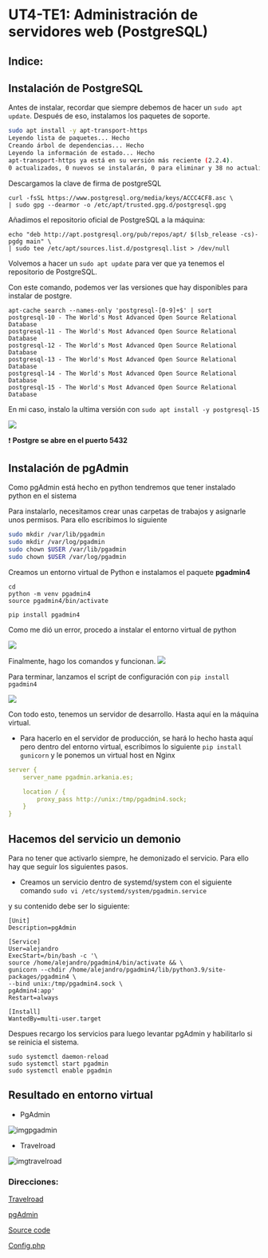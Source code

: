 # UT4-TE1: Administración de servidores web (PostgreSQL)

## **Indice:**


## **Instalación de PostgreSQL**

Antes de instalar, recordar que siempre debemos de hacer un `sudo apt update`. Después de eso, instalamos los paquetes de soporte.

```bash
sudo apt install -y apt-transport-https
Leyendo lista de paquetes... Hecho
Creando árbol de dependencias... Hecho
Leyendo la información de estado... Hecho
apt-transport-https ya está en su versión más reciente (2.2.4).
0 actualizados, 0 nuevos se instalarán, 0 para eliminar y 38 no actualizados.
```

Descargamos la clave de firma de postgreSQL

```shell
curl -fsSL https://www.postgresql.org/media/keys/ACCC4CF8.asc \
| sudo gpg --dearmor -o /etc/apt/trusted.gpg.d/postgresql.gpg
```

Añadimos el repositorio oficial de PostgreSQL a la máquina:

```shell
echo "deb http://apt.postgresql.org/pub/repos/apt/ $(lsb_release -cs)-pgdg main" \
| sudo tee /etc/apt/sources.list.d/postgresql.list > /dev/null
```

Volvemos a hacer un `sudo apt update` para ver que ya tenemos el repositorio de PostgreSQL.

Con este comando, podemos ver las versiones que hay disponibles para instalar de postgre.

```shell
apt-cache search --names-only 'postgresql-[0-9]+$' | sort
postgresql-10 - The World's Most Advanced Open Source Relational Database
postgresql-11 - The World's Most Advanced Open Source Relational Database
postgresql-12 - The World's Most Advanced Open Source Relational Database
postgresql-13 - The World's Most Advanced Open Source Relational Database
postgresql-14 - The World's Most Advanced Open Source Relational Database
postgresql-15 - The World's Most Advanced Open Source Relational Database
```

En mi caso, instalo la ultima versión con `sudo apt install -y postgresql-15`

![](./img/pg1)

❗ **Postgre se abre en el puerto 5432**

## **Instalación de pgAdmin**

Como pgAdmin está hecho en python tendremos que tener instalado python en el sistema

Para instalarlo, necesitamos crear unas carpetas de trabajos y asignarle unos permisos. Para ello escribimos lo siguiente

```bash
sudo mkdir /var/lib/pgadmin
sudo mkdir /var/log/pgadmin
sudo chown $USER /var/lib/pgadmin
sudo chown $USER /var/log/pgadmin
```

Creamos un entorno virtual de Python e instalamos el paquete **pgadmin4**

```shell
cd
python -m venv pgadmin4
source pgadmin4/bin/activate

pip install pgadmin4
```

Como me dió un error, procedo a instalar el entorno virtual de python

![](img/py1.png)

Finalmente, hago los comandos y funcionan.
![](img/py2.png)

Para terminar, lanzamos el script de configuración con `pip install pgadmin4`

![](img/admin1.png)

Con todo esto, tenemos un servidor de desarrollo. Hasta aquí en la máquina virtual.

- Para hacerlo en el servidor de producción, se hará lo hecho hasta aquí pero dentro del entorno virtual, escribimos lo siguiente `pip install gunicorn` y le ponemos un virtual host en Nginx

```yaml
server {
    server_name pgadmin.arkania.es;

    location / {
        proxy_pass http://unix:/tmp/pgadmin4.sock;
    }
}
```

## **Hacemos del servicio un demonio**

Para no tener que activarlo siempre, he demonizado el servicio. Para ello hay que seguir los siguientes pasos.

- Creamos un servicio dentro de systemd/system con el siguiente comando `sudo vi /etc/systemd/system/pgadmin.service`

y su contenido debe ser lo siguiente:

```
[Unit]
Description=pgAdmin

[Service]
User=alejandro
ExecStart=/bin/bash -c '\
source /home/alejandro/pgadmin4/bin/activate && \
gunicorn --chdir /home/alejandro/pgadmin4/lib/python3.9/site-packages/pgadmin4 \
--bind unix:/tmp/pgadmin4.sock \
pgAdmin4:app'
Restart=always

[Install]
WantedBy=multi-user.target
```

Despues recargo los servicios para luego levantar pgAdmin y habilitarlo si se reinicia el sistema.

```shell
sudo systemctl daemon-reload
sudo systemctl start pgadmin
sudo systemctl enable pgadmin
```

## **Resultado en entorno virtual**

- PgAdmin

![imgpgadmin](img/pgadmin.png)

- Travelroad

![imgtravelroad](img/travelroad.png)

### **Direcciones:**

[Travelroad](http://php.travelroad.alu7396.arkania.es/)

[pgAdmin](http://pgadmin.alu7396.arkania.es)

[Source code](../pgapp/src/index.php)

[Config.php](../pgapp/src/config.php)